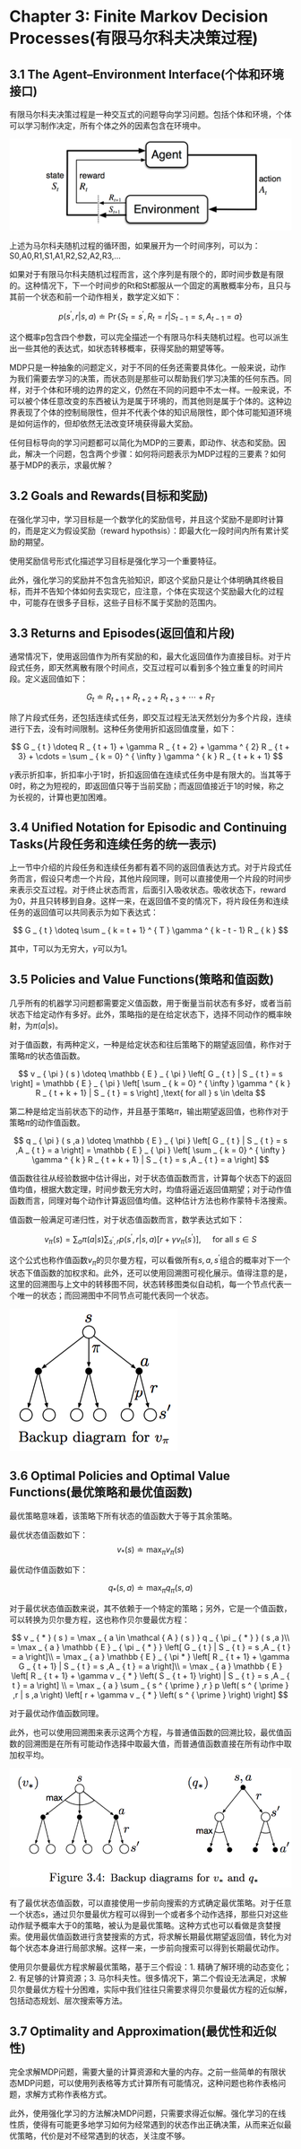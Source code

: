 # Chapter 3: Finite Markov Decision Processes(有限马尔科夫决策过程)

## 3.1 The Agent–Environment Interface(个体和环境接口)
有限马尔科夫决策过程是一种交互式的问题导向学习问题。包括个体和环境，个体可以学习制作决定，所有个体之外的因素包含在环境中。

![mdp](../img/mdp.png)

上述为马尔科夫随机过程的循环图，如果展开为一个时间序列，可以为：S0,A0,R1,S1,A1,R2,S2,A2,R3,...

如果对于有限马尔科夫随机过程而言，这个序列是有限个的，即时间步数是有限的。这种情况下，下一个时间步的Rt和St都服从一个固定的离散概率分布，且只与其前一个状态和前一个动作相关，数学定义如下：

$$
p \left( s ^ { \prime } ,r | s ,a \right) \doteq \operatorname{Pr} \left\{ S _ { t } = s ^ { \prime } ,R _ { t } = r | S _ { t - 1} = s ,A _ { t - 1} = a \right\}
$$

这个概率p包含四个参数，可以完全描述一个有限马尔科夫随机过程。也可以派生出一些其他的表达式，如状态转移概率，获得奖励的期望等等。

MDP只是一种抽象的问题定义，对于不同的任务还需要具体化。一般来说，动作为我们需要去学习的决策，而状态则是那些可以帮助我们学习决策的任何东西。同样，对于个体和环境的边界的定义，仍然在不同的问题中不太一样。一般来说，不可以被个体任意改变的东西被认为是属于环境的，而其他则是属于个体的。这种边界表现了个体的控制局限性，但并不代表个体的知识局限性，即个体可能知道环境是如何运作的，但却依然无法改变环境获得最大奖励。

任何目标导向的学习问题都可以简化为MDP的三要素，即动作、状态和奖励。因此，解决一个问题，包含两个步骤：如何将问题表示为MDP过程的三要素？如何基于MDP的表示，求最优解？

## 3.2 Goals and Rewards(目标和奖励)
在强化学习中，学习目标是一个数学化的奖励信号，并且这个奖励不是即时计算的，而是定义为假设奖励（reward hypothsis）：即最大化一段时间内所有累计奖励的期望。

使用奖励信号形式化描述学习目标是强化学习一个重要特征。

此外，强化学习的奖励并不包含先验知识，即这个奖励只是让个体明确其终极目标，而并不告知个体如何去实现它，应注意，个体在实现这个奖励最大化的过程中，可能存在很多子目标，这些子目标不属于奖励的范围内。

## 3.3 Returns and Episodes(返回值和片段)
通常情况下，使用返回值作为所有奖励的和，最大化返回值作为直接目标。对于片段式任务，即天然离散有限个时间点，交互过程可以看到多个独立重复的时间片段。定义返回值如下：

$$
G _ { t } \doteq R _ { t + 1} + R _ { t + 2} + R _ { t + 3} + \cdots + R _ { T }
$$

除了片段式任务，还包括连续式任务，即交互过程无法天然划分为多个片段，连续进行下去，没有时间限制。这种任务使用折扣返回值度量，如下：

$$
G _ { t } \doteq R _ { t + 1} + \gamma R _ { t + 2} + \gamma ^ { 2} R _ { t + 3} + \cdots = \sum _ { k = 0} ^ { \infty } \gamma ^ { k } R _ { t + k + 1}
$$

$\gamma$表示折扣率，折扣率小于1时，折扣返回值在连续式任务中是有限大的。当其等于0时，称之为短视的，即返回值只等于当前奖励；而返回值接近于1的时候，称之为长视的，计算也更加困难。

## 3.4 Uniﬁed Notation for Episodic and Continuing Tasks(片段任务和连续任务的统一表示)

上一节中介绍的片段任务和连续任务都有着不同的返回值表达方式。对于片段式任务而言，假设只考虑一个片段，其他片段同理，则可以直接使用一个片段的时间步来表示交互过程。对于终止状态而言，后面引入吸收状态。吸收状态下，reward为0，并且只转移到自身。这样一来，在返回值不变的情况下，将片段任务和连续任务的返回值可以共同表示为如下表达式：

$$
G _ { t } \doteq \sum _ { k = t + 1} ^ { T } \gamma ^ { k - t - 1} R _ { k }
$$

其中，T可以为无穷大，$\gamma$可以为1。

## 3.5 Policies and Value Functions(策略和值函数)
几乎所有的机器学习问题都需要定义值函数，用于衡量当前状态有多好，或者当前状态下给定动作有多好。此外，策略指的是在给定状态下，选择不同动作的概率映射，为$\pi ( a | s )$。

对于值函数，有两种定义，一种是给定状态和往后策略下的期望返回值，称作对于策略$\pi$的状态值函数。

$$
v _ { \pi } ( s ) \doteq \mathbb { E } _ { \pi } \left[ G _ { t } | S _ { t } = s \right] = \mathbb { E } _ { \pi } \left[ \sum _ { k = 0} ^ { \infty } \gamma ^ { k } R _ { t + k + 1} | S _ { t } = s \right] ,\text{ for all } s \in \delta
$$

第二种是给定当前状态下的动作，并且基于策略$\pi$，输出期望返回值，也称作对于策略$\pi$的动作值函数。

$$
q _ { \pi } ( s ,a ) \doteq \mathbb { E } _ { \pi } \left[ G _ { t } | S _ { t } = s ,A _ { t } = a \right] = \mathbb { E } _ { \pi } \left[ \sum _ { k = 0} ^ { \infty } \gamma ^ { k } R _ { t + k + 1} | S _ { t } = s ,A _ { t } = a \right]
$$

值函数往往从经验数据中估计得出，对于状态值函数而言，计算每个状态下的返回值均值，根据大数定理，时间步数无穷大时，均值将逼近返回值期望；对于动作值函数而言，同理对每个动作计算返回值均值。这种估计方法也称作蒙特卡洛搜索。

值函数一般满足可递归性，对于状态值函数而言，数学表达式如下：

$$
v _ { \pi } ( s ) = \sum _ { a } \pi ( a | s ) \sum _ { s ^ { \prime } ,r } p \left( s ^ { \prime } ,r | s ,a \right) \left[ r + \gamma v _ { \pi } \left( s ^ { \prime } \right) \right] ,\quad \text{ for all } s \in S
$$

这个公式也称作值函数$v_{\pi}$的贝尔曼方程，可以看做所有$s,a,s^{'}$组合的概率对下一个状态下值函数的加权求和。此外，还可以使用回溯图可视化展示。值得注意的是，这里的回溯图与上文中的转移图不同，状态转移图类似自动机，每一个节点代表一个唯一的状态；而回溯图中不同节点可能代表同一个状态。

![backup](../img/backup-diagram.png)

## 3.6 Optimal Policies and Optimal Value Functions(最优策略和最优值函数)

最优策略意味着，该策略下所有状态的值函数大于等于其余策略。

最优状态值函数如下：
$$
v _ { * } ( s ) \doteq \max _ { \pi } v _ { \pi } ( s )
$$

最优动作值函数如下：

$$
q _ { * } ( s ,a ) \doteq \max _ { \pi } q _ { \pi } ( s ,a )
$$

对于最优状态值函数来说，其不依赖于一个特定的策略；另外，它是一个值函数，可以转换为贝尔曼方程，这也称作贝尔曼最优方程：

$$
v _ { * } ( s ) = \max _ { a \in \mathcal { A } ( s ) } q _ { \pi _ { * } } ( s ,a )\\
= \max _ { a } \mathbb { E } _ { \pi _ { * } } \left[ G _ { t } | S _ { t } = s ,A _ { t } = a \right]\\
= \max _ { a } \mathbb { E } _ { \pi * } \left[ R _ { t + 1} + \gamma G _ { t + 1} | S _ { t } = s ,A _ { t } = a \right]\\
= \max _ { a } \mathbb { E } \left[ R _ { t + 1} + \gamma v _ { * } \left( S _ { t + 1} \right) | S _ { t } = s ,A _ { t } = a \right] \\
= \max _ { a } \sum _ { s ^ { \prime } ,r } p \left( s ^ { \prime } ,r | s ,a \right) \left[ r + \gamma v _ { * } \left( s ^ { \prime } \right) \right]
$$

对于最优动作值函数同理。

此外，也可以使用回溯图来表示这两个方程，与普通值函数的回溯比较，最优值函数的回溯图是在所有可能动作选择中取最大值，而普通值函数直接在所有动作中取加权平均。

![optimal](../img/backup-diagram-optimal.png)

有了最优状态值函数，可以直接使用一步前向搜索的方式确定最优策略。对于任意一个状态s，通过贝尔曼最优方程可以得到一个或者多个动作选择，那些只对这些动作赋予概率大于0的策略，被认为是最优策略。这种方式也可以看做是贪婪搜索。使用最优值函数进行贪婪搜索的方式，将求解长期最优期望返回值，转化为对每个状态本身进行局部求解。这样一来，一步前向搜索可以得到长期最优动作。

使用贝尔曼最优方程求解最优策略，基于三个假设：1. 精确了解环境的动态变化；2. 有足够的计算资源；3. 马尔科夫性。很多情况下，第二个假设无法满足，求解贝尔曼最优方程十分困难，实际中我们往往只需要求得贝尔曼最优方程的近似解，包括动态规划、层次搜索等方法。

## 3.7 Optimality and Approximation(最优性和近似性)

完全求解MDP问题，需要大量的计算资源和大量的内存。之前一些简单的有限状态MDP问题，可以使用列表格等方式计算所有可能情况，这种问题也称作表格问题，求解方式称作表格方式。

此外，使用强化学习的方法解决MDP问题，只需要求得近似解。强化学习的在线性质，使得有可能更多地学习如何为经常遇到的状态作出正确决策，从而来近似最优策略，代价是对不经常遇到的状态，关注度不够。